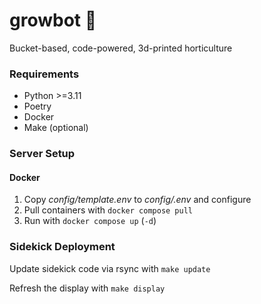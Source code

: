 # growbot 🌱

Bucket-based, code-powered, 3d-printed horticulture

### Requirements

- Python >=3.11
- Poetry
- Docker
- Make (optional)

### Server Setup

#### Docker

1. Copy _config/template.env_ to _config/.env_ and configure
2. Pull containers with `docker compose pull`
3. Run with `docker compose up` (`-d`)

### Sidekick Deployment

Update sidekick code via rsync with `make update`

Refresh the display with `make display`
